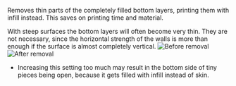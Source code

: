 Removes thin parts of the completely filled bottom layers, printing them with infill instead. This saves on printing time and material.

With steep surfaces the bottom layers will often become very thin. They are not necessary, since the horizontal strength of the walls is more than enough if the surface is almost completely vertical.
![Before removal](skin_preshrink_original.png)
![After removal](skin_preshrink_shrunk.png)
- Increasing this setting too much may result in the bottom side of tiny pieces being open, because it gets filled with infill instead of skin.